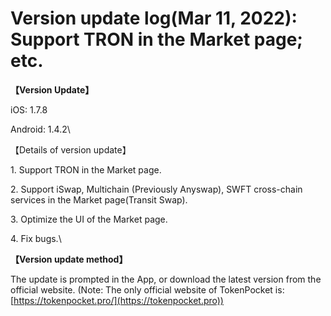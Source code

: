 # Version update log(Mar 11, 2022): Support TRON in the Market page; etc.

**【Version Update】**

iOS: 1.7.8

Android: 1.4.2\


【Details of version update】

1\. Support TRON in the Market page.

2\. Support iSwap, Multichain (Previously Anyswap), SWFT cross-chain services in the Market page(Transit Swap).

3\. Optimize the UI of the Market page.

4\. Fix bugs.\


**【Version update method】‌**

The update is prompted in the App, or download the latest version from the official website. (Note: The only official website of TokenPocket is: [https://tokenpocket.pro/](https://tokenpocket.pro))
